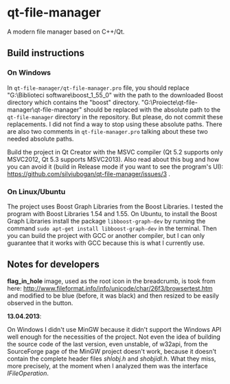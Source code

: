qt-file-manager
===============

A modern file manager based on C++/Qt.


Build instructions
------------------

### On Windows

In `qt-file-manager/qt-file-manager.pro` file, you should replace "G:\Biblioteci software\boost_1_55_0" with the path to the downloaded Boost directory which contains the "boost" directory. "G:\Proiecte\qt-file-manager\qt-file-manager" should be replaced with the absolute path to the `qt-file-manager` directory in the repository. But please, do not commit these replacements. I did not find a way to stop using these absolute paths. There are also two comments in `qt-file-manager.pro` talking about these two needed absolute paths.

Build the project in Qt Creator with the MSVC compiler (Qt 5.2 supports only MSVC2012, Qt 5.3 supports MSVC2013). Also read about this bug and how you can avoid it (build in Release mode if you want to see the program's UI): https://github.com/silviubogan/qt-file-manager/issues/3 .

### On Linux/Ubuntu

The project uses Boost Graph Libraries from the Boost Libraries. I tested the program with Boost Libraries 1.54 and 1.55. On Ubuntu, to install the Boost Graph Libraries install the package `libboost-graph-dev` by running the command `sudo apt-get install libboost-graph-dev` in the terminal. Then you can build the project with GCC or another compiler, but I can only guarantee that it works with GCC because this is what I currently use.


Notes for developers
--------------------

**flag_in_hole** image, used as the root icon in the breadcrumb, is took from
here: http://www.fileformat.info/info/unicode/char/26f3/browsertest.htm and
modified to be blue (before, it was black) and then resized to be easily
observed in the button.

**13.04.2013**:

On Windows I didn't use MinGW because it didn't support the Windows API well
enough for the necessities of the project. Not even the idea of building the
source code of the last version, even unstable, of w32api, from the SourceForge
page of the MinGW project doesn't work, because it doesn't contain the complete
header files *shlobj.h* and *shobjidl.h*. What they miss, more precisely, at
the moment when I analyzed them was the interface *IFileOperation*.
